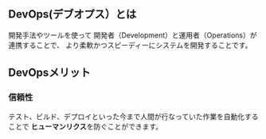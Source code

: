 ## DevOps(デブオプス）とは
開発手法やツールを使って 開発者（Development）と運用者（Operations）が連携することで、 より柔軟かつスピーディーにシステムを開発することです。

## DevOpsメリット

### 信頼性
テスト、ビルド、デプロイといった今まで人間が行なっていた作業を自動化することで **ヒューマンリクス**を防ぐことができます。
